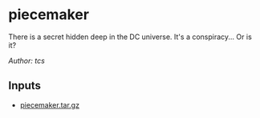 # piecemaker

There is a secret hidden deep in the DC universe. It's a conspiracy... Or is it?

*Author: tcs*

## Inputs
- [piecemaker.tar.gz](input/piecemaker.tar.gz)


